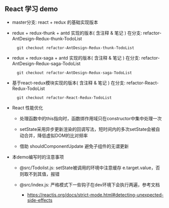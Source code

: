 ## React 学习 demo

- master分支: react + redux 的基础实现版本

- redux + redux-thunk + antd 实现的版本( 含注释 & 笔记 ) 在分支: refactor-AntDesign-Redux-thunk-TodoList

  ```git
    git checkout refactor-AntDesign-Redux-thunk-TodoList
  ```

- redux + redux-saga + antd 实现的版本( 含注释 & 笔记 ) 在分支: refactor-AntDesign-Redux-saga-TodoList

  ```git
    git checkout refactor-AntDesign-Redux-saga-TodoList
  ```

- 基于react-redux模块实现的版本( 含注释 & 笔记 ) 在分支: refactor-React-Redux-TodoList

  ```git
    git checkout refactor-React-Redux-TodoList
  ```

- React 性能优化

  - 处理函数中的this指向时，函数绑作用域只在constructor中集中处理一次

  - setState采用异步更新渲染的回调写法，短时间内的多次setState会被自动合并，降低虚拟DOM的比对频率

  - 借助 shouldComponentUpdate 避免子组件的无谓更新

- 本demo编写时的注意事项

  - @src/Todolist.js: setState被调用的环境中注意缓存 e.target.value，否则取不到其值，报错

  - @src/index.js: 严格模式下一些钩子在dev环境下会执行两遍，参考文档

    - https://reactjs.org/docs/strict-mode.html#detecting-unexpected-side-effects
